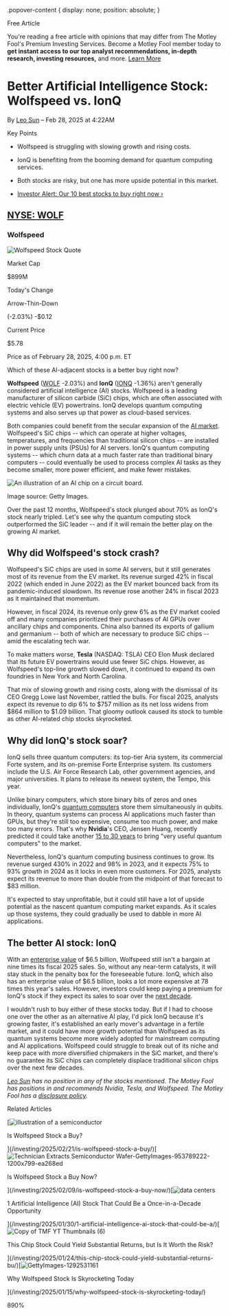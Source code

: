.popover-content { display: none; position: absolute; }

Free Article[](#)

You're reading a free article with opinions that may differ from The Motley Fool's Premium Investing Services. Become a Motley Fool member today to **get instant access to our top analyst recommendations, in-depth research, investing resources,** and more. [Learn More](https://www.fool.com/mms/mark/op-free-tbox-art)

Better Artificial Intelligence Stock: Wolfspeed vs. IonQ
========================================================

By [Leo Sun](/author/2154/) – Feb 28, 2025 at 4:22AM

Key Points

*   Wolfspeed is struggling with slowing growth and rising costs.
    
*   IonQ is benefiting from the booming demand for quantum computing services.
    
*   Both stocks are risky, but one has more upside potential in this market.
    
*   [Investor Alert: Our 10 best stocks to buy right now ›](https://www.fool.com/mms/mark/e-sa-nonbbn-kp?aid=10969&source=isaedikp0000035)
    

[NYSE: WOLF](/quote/nyse/wolf/)
-------------------------------

### Wolfspeed

![Wolfspeed Stock Quote](https://g.foolcdn.com/art/companylogos/mark/WOLF.png)

Market Cap

$899M

Today's Change

Arrow-Thin-Down

(-2.03%) -$0.12

Current Price

$5.78

Price as of February 28, 2025, 4:00 p.m. ET

Which of these AI-adjacent stocks is a better buy right now?

**Wolfspeed** ([WOLF](/quote/nyse/wolf/) -2.03%) and **IonQ** ([IONQ](/quote/nyse/ionq/) -1.36%) aren't generally considered artificial intelligence (AI) stocks. Wolfspeed is a leading manufacturer of silicon carbide (SiC) chips, which are often associated with electric vehicle (EV) powertrains. IonQ develops quantum computing systems and also serves up that power as cloud-based services.

Both companies could benefit from the secular expansion of the [AI market](https://www.fool.com/investing/stock-market/market-sectors/information-technology/ai-stocks/). Wolfspeed's SiC chips -- which can operate at higher voltages, temperatures, and frequencies than traditional silicon chips -- are installed in power supply units (PSUs) for AI servers. IonQ's quantum computing systems -- which churn data at a much faster rate than traditional binary computers -- could eventually be used to process complex AI tasks as they become smaller, more power efficient, and make fewer mistakes.

![An illustration of an AI chip on a circuit board.](https://g.foolcdn.com/image/?url=https%3A%2F%2Fg.foolcdn.com%2Feditorial%2Fimages%2F808723%2Fillustration-of-an-ai-chip-on-a-board.jpg&op=resize&w=700)

Image source: Getty Images.

Over the past 12 months, Wolfspeed's stock plunged about 70% as IonQ's stock nearly tripled. Let's see why the quantum computing stock outperformed the SiC leader -- and if it will remain the better play on the growing AI market.

Why did Wolfspeed's stock crash?
--------------------------------

Wolfspeed's SiC chips are used in some AI servers, but it still generates most of its revenue from the EV market. Its revenue surged 42% in fiscal 2022 (which ended in June 2022) as the EV market bounced back from its pandemic-induced slowdown. Its revenue rose another 24% in fiscal 2023 as it maintained that momentum.

However, in fiscal 2024, its revenue only grew 6% as the EV market cooled off and many companies prioritized their purchases of AI GPUs over ancillary chips and components. China also banned its exports of gallium and germanium -- both of which are necessary to produce SiC chips -- amid the escalating tech war.

To make matters worse, **Tesla** (NASDAQ: TSLA) CEO Elon Musk declared that its future EV powertrains would use fewer SiC chips. However, as Wolfspeed's top-line growth slowed down, it continued to expand its own foundries in New York and North Carolina.

That mix of slowing growth and rising costs, along with the dismissal of its CEO Gregg Lowe last November, rattled the bulls. For fiscal 2025, analysts expect its revenue to dip 6% to $757 million as its net loss widens from $864 million to $1.09 billion. That gloomy outlook caused its stock to tumble as other AI-related chip stocks skyrocketed.

Why did IonQ's stock soar?
--------------------------

IonQ sells three quantum computers: its top-tier Aria system, its commercial Forte system, and its on-premise Forte Enterprise system. Its customers include the U.S. Air Force Research Lab, other government agencies, and major universities. It plans to release its newest system, the Tempo, this year.

Unlike binary computers, which store binary bits of zeros and ones individually, IonQ's [quantum computers](https://www.fool.com/investing/stock-market/market-sectors/information-technology/ai-stocks/quantum-computing-stocks/) store them simultaneously in qubits. In theory, quantum systems can process AI applications much faster than GPUs, but they're still too expensive, consume too much power, and make too many errors. That's why **Nvidia**'s CEO, Jensen Huang, recently predicted it could take another [15 to 30 years](https://www.fool.com/investing/2025/01/13/why-nvidias-quantum-outlook-crushed-ionq-and-riget/) to bring "very useful quantum computers" to the market.

Nevertheless, IonQ's quantum computing business continues to grow. Its revenue surged 430% in 2022 and 98% in 2023, and it expects 75% to 93% growth in 2024 as it locks in even more customers. For 2025, analysts expect its revenue to more than double from the midpoint of that forecast to $83 million.

It's expected to stay unprofitable, but it could still have a lot of upside potential as the nascent quantum computing market expands. As it scales up those systems, they could gradually be used to dabble in more AI applications.

The better AI stock: IonQ
-------------------------

With an [enterprise value](https://www.fool.com/terms/e/enterprise-value/) of $6.5 billion, Wolfspeed still isn't a bargain at nine times its fiscal 2025 sales. So, without any near-term catalysts, it will stay stuck in the penalty box for the foreseeable future. IonQ, which also has an enterprise value of $6.5 billion, looks a lot more expensive at 78 times this year's sales. However, investors could keep paying a premium for IonQ's stock if they expect its sales to soar over the [next decade](https://www.fool.com/investing/2025/01/27/where-will-ionq-stock-be-in-10-years/ "https://www.fool.com/investing/2025/01/27/where-will-ionq-stock-be-in-10-years/ Shift+Click to open").

I wouldn't rush to buy either of these stocks today. But if I had to choose one over the other as an alternative AI play, I'd pick IonQ because it's growing faster, it's established an early mover's advantage in a fertile market, and it could have more growth potential than Wolfspeed as its quantum systems become more widely adopted for mainstream computing and AI applications. Wolfspeed could struggle to break out of its niche and keep pace with more diversified chipmakers in the SiC market, and there's no guarantee its SiC chips can completely displace traditional silicon chips over the next few decades.

_[Leo Sun](https://www.fool.com/author/2154/) has no position in any of the stocks mentioned. The Motley Fool has positions in and recommends Nvidia, Tesla, and Wolfspeed. The Motley Fool has a [disclosure policy](https://www.fool.com/legal/fool-disclosure-policy/)._

Related Articles

[![illustration of a semiconductor](https://g.foolcdn.com/image/?url=https%3A%2F%2Fg.foolcdn.com%2Feditorial%2Fimages%2F807617%2Fillustration-of-a-semiconductor.jpg&op=resize&w=92&h=52)

Is Wolfspeed Stock a Buy?

](/investing/2025/02/21/is-wolfspeed-stock-a-buy/)[![Technician Extracts Semiconductor Wafer-GettyImages-953789222-1200x799-ea268ed](https://g.foolcdn.com/image/?url=https%3A%2F%2Fg.foolcdn.com%2Feditorial%2Fimages%2F806187%2Ftechnician-extracts-semiconductor-wafer-gettyimages-953789222-1200x799-ea268ed.png&op=resize&w=92&h=52)

Is Wolfspeed Stock a Buy Now?

](/investing/2025/02/09/is-wolfspeed-stock-a-buy-now/)[![data centers](https://g.foolcdn.com/image/?url=https%3A%2F%2Fg.foolcdn.com%2Feditorial%2Fimages%2F805704%2Fdata-centers.jpg&op=resize&w=92&h=52)

1 Artificial Intelligence (AI) Stock That Could Be a Once-in-a-Decade Opportunity

](/investing/2025/01/30/1-artificial-intelligence-ai-stock-that-could-be-a/)[![Copy of TMF YT Thumbnails (6)](https://g.foolcdn.com/image/?url=https%3A%2F%2Fg.foolcdn.com%2Feditorial%2Fimages%2F805068%2Fcopy-of-tmf-yt-thumbnails-6.png&op=resize&w=92&h=52)

This Chip Stock Could Yield Substantial Returns, but Is It Worth the Risk?

](/investing/2025/01/24/this-chip-stock-could-yield-substantial-returns-bu/)[![GettyImages-1292531161](https://g.foolcdn.com/image/?url=https%3A%2F%2Fg.foolcdn.com%2Feditorial%2Fimages%2F804081%2Fgettyimages-1292531161.jpg&op=resize&w=92&h=52)

Why Wolfspeed Stock Is Skyrocketing Today

](/investing/2025/01/15/why-wolfspeed-stock-is-skyrocketing-today/)

890%